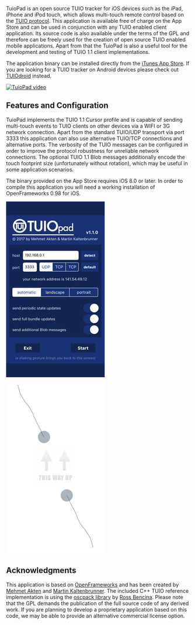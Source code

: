 TuioPad is an open source TUIO tracker for iOS devices such as the iPad, iPhone and iPod touch, which allows multi-touch remote 
control based on the [TUIO protocol](http://www.tuio.org/). This application is available free of charge on the App Store and can 
be used in conjunction with any TUIO enabled client application. Its source code is also available under the terms of the GPL and 
therefore can be freely used for the creation of open source TUIO enabled mobile applications. Apart from that the TuioPad is 
also a useful tool for the development and testing of TUIO 1.1 client implementations.

The application binary can be installed directly from the [iTunes App Store](http://itunes.apple.com/us/app/tuiopad/id412446962). 
If you are looking for a TUIO tracker on Android devices please check out 
[TUIOdroid](https://github.com/TobiasSchwirten/tuiodroid) instead.

[![TuioPad video](https://img.youtube.com/vi/8BGawz_It8Y/0.jpg)](https://www.youtube.com/watch?v=8BGawz_It8Y)

## Features and Configuration
TuioPad implements the TUIO 1.1 Cursor profile and is capable of sending multi-touch events to TUIO clients on other devices via 
a WIFI or 3G network connection. Apart from the standard TUIO/UDP transport via port 3333 this application can also use 
alternative TUIO/TCP connections and alternative ports. The verbosity of the TUIO messages can be configured in order to improve 
the protocol robustness for unreliable network connections. The optional TUIO 1.1 Blob messages additionally encode the touch 
footprint size (unfortunately without rotation), which may be useful in some application scenarios.

The binary provided on the App Store requires iOS 8.0 or later. In order to compile this application you will need a working 
installation of OpenFrameworks 0.98 for iOS.

![TuioPad config](TuioPadConfig.png) ![TuioPad active](TuioPadActive.png)

## Acknowledgments
This application is based on [OpenFrameworks](http://www.openframeworks.cc) and has been created by [Mehmet 
Akten](http://www.memo.tv/) and [Martin Kaltenbrunner](http://modin.yuri.at). The included C++ TUIO reference implementation is 
using the [oscpack library](http://www.rossbencina.com/code/oscpack) by [Ross Bencina](http://www.rossbendina.com/). Please note 
that the GPL demands the publication of the full source code of any derived work. If you are planning to develop a proprietary 
application based on this code, we may be able to provide an alternative commercial license option.
